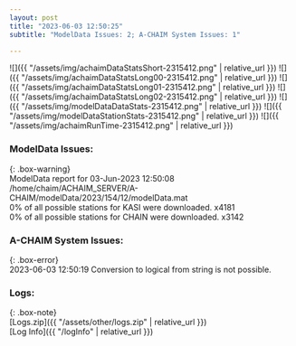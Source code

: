 ```yaml
---
layout: post
title: "2023-06-03 12:50:25"
subtitle: "ModelData Issues: 2; A-CHAIM System Issues: 1"

---
```


![]({{ "/assets/img/achaimDataStatsShort-2315412.png" | relative_url }})
![]({{ "/assets/img/achaimDataStatsLong00-2315412.png" | relative_url }})
![]({{ "/assets/img/achaimDataStatsLong01-2315412.png" | relative_url }})
![]({{ "/assets/img/achaimDataStatsLong02-2315412.png" | relative_url }})
![]({{ "/assets/img/modelDataDataStats-2315412.png" | relative_url }})
![]({{ "/assets/img/modelDataStationStats-2315412.png" | relative_url }})
![]({{ "/assets/img/achaimRunTime-2315412.png" | relative_url }})


### ModelData Issues:  
  
{: .box-warning}  
 ModelData report for 03-Jun-2023 12:50:08   
 /home/chaim/ACHAIM_SERVER/A-CHAIM/modelData/2023/154/12/modelData.mat   
 0% of all possible stations for KASI were downloaded. x4181   
 0% of all possible stations for CHAIN were downloaded. x3142   
  
### A-CHAIM System Issues:  
  
{: .box-error}  
2023-06-03 12:50:19 Conversion to logical from string is not possible.  

### Logs:  
  
{: .box-note}  
[Logs.zip]({{ "/assets/other/logs.zip" | relative_url }})  
[Log Info]({{ "/logInfo" | relative_url }})  
